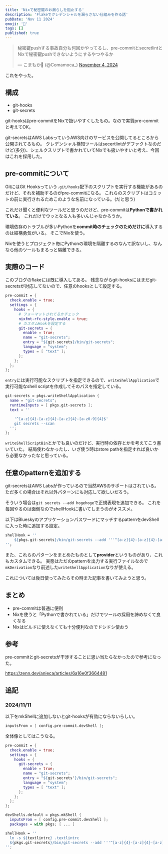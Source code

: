 ```yaml
---
title: 'Nixで秘密鍵のお漏らしを阻止する'
description: 'Flakeでクレデンシャルを漏らさない仕組みを作る話'
pubDate: 'Nov 11 2024'
emoji: '🦊'
tags: []
published: true
---
```


<blockquote class="twitter-tweet"><p lang="ja" dir="ltr">秘密鍵pushする事故自分も何回かやってるし、pre-commitとsecretlintとNixで秘密鍵pushできないようにするやつやるか</p>&mdash; こまもか🦊 (@Comamoca_) <a href="https://twitter.com/Comamoca_/status/1853308840948961696?ref_src=twsrc%5Etfw">November 4, 2024</a></blockquote> <script async src="https://platform.twitter.com/widgets.js" charset="utf-8"></script>

これをやった。

## 構成

- git-hooks
- git-secrets

git-hooksはpre-commitをNixで扱いやすくしたもの。なので実質pre-commitと考えてOK。

git-secretsはAWS
LabsっていうAWS向けのサービスを公開してるところから公開されてるもの。
クレデンシャル検知ツールはsecertlintがデファクトなのだけど(多分)、シェルクスリプトで書かれていてNixでも扱いやすいと考え、今回はこれを採用した。

## pre-commitについて

GitにはGit
Hooksっていう`.git/hooks`配下のスクリプトを実行する機能があるのだけど、それを補助するのがpre-commitになる。
これらのスクリプトはコミットの前に実行されるためこのような名前になっている。(だと思う)

これだけ聞くと便利なツールだと思うのだけど、pre-commitは**Pythonで書かれている**。
これだけでウッとなる人も多いんじゃなかろうか。

環境依存のトラブルが多いPythonを**commit時のチェックのためだけに**導入するのは結構勇気がいる。
そこでNixを使う。

Nixを使うとプロジェクト毎にPythonの環境を隔離するのなんて訳ないし、なんなら他のツールもまるっと隔離できる。

## 実際のコード

このブログのflakeには既に導入してある。
残念ながらgit-hooksにはまだgit-secretsが対応してないので、任意のhooksとして設定する。

```nix
pre-commit = {
  check.enable = true;
  settings = {
    hooks = {
      # フォーマットされてるかチェック
      nixfmt-rfc-style.enable = true; 
      # カスタムHookを設定する
      git-secrets = {
        enable = true;
        name = "git-secrets";
        entry = "${git-secrets}/bin/git-secrets";
        language = "system";
        types = [ "text" ];
      };
    };
  };
};
```

`entry`には実行可能なスクリプトを指定できるので、`writeShellApplication`で実行可能なshell
scriptを作成してそのパスを指定している。

```nix
git-secrets = pkgs.writeShellApplication {
  name = "git-secrets";
  runtimeInputs = [ pkgs.git-secrets ];
  text = ''

	'^[a-z]{4}-[a-z]{4}-[a-z]{4}-[a-z0-9]{4}$'
    git secrets --scan
  '';
};
```

`writeShellScriptBin`とかでも良いのだけど、実行時の依存とかを考えてこう書いていた。
結局使わなかったし、いざ使う時はstore
pathを指定すれば良いから必要なかったなと思っている。

## 任意のpatternを追加する

git-secretsはAWS Labsが作っているので当然AWSのサポートはされている。
ただ多くの場合はそれ以外パターンにも対応して欲しいだろう。

そういう場合は`git secrets --add hogehoge`で正規表現を追加できる。
これを毎回やるのは面倒なのでshellHookに書いてしまうのがオススメ。

以下はBlueskyのアプリケーションパスワードにマッチするpatternをdevShellに入った時に追加する設定。

```nix
shellHook = ''
    ${pkgs.git-secrets}/bin/git-secrets --add '''^[a-z]{4}-[a-z]{4}-[a-z]{4}-[a-z0-9]{4}$'
'';
```

また、これらのパターンをまとめたものとして**provider**というものがあり、これもカスタムできる。
実態はただのpatternを出力する実行ファイルなので`mkDerivation`なり前述した`writeShellApplication`なりが使える。

これについては後日使ってみたらその時また記事を書いてみようと思う。

## まとめ

- pre-commitは普通に便利
- Nixを使うと「Pythonで書かれている」だけでツールの採用を諦めなくて良くなる
- Nixはビルドに使えなくても十分便利なのでドシドシ使おう

## 参考

pre-commitとgit-secretsが干渉することに思い当たらなかったので参考になった。

https://zenn.dev/anieca/articles/6a16e0f3664481

## 追記

### 2024/11/11

以下をmkShellに追加しないとgit-hooksが有効にならないらしい。

```nix
inputsFrom = [ config.pre-commit.devShell ];
```

全体像としてはこうなる。

```nix
pre-commit = {
  check.enable = true;
  settings = {
    hooks = {
      git-secrets = {
        enable = true;
        name = "git-secrets";
        entry = "${git-secrets'}/bin/git-secrets";
        language = "system";
        types = [ "text" ];
      };
    };
  };
};

devShells.default = pkgs.mkShell {
  inputsFrom = [ config.pre-commit.devShell ];
  packages = with pkgs; [ ... ]

shellHook = ''
  ln -s ${textlintrc} .textlintrc 
  ${pkgs.git-secrets}/bin/git-secrets --add '''^[a-z]{4}-[a-z]{4}-[a-z]{4}-[a-z0-9]{4}$'
'';
```
